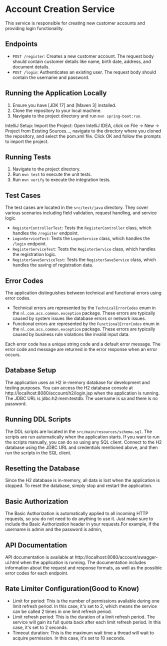 # Account Creation Service

This service is responsible for creating new customer accounts and providing login functionality.
## Endpoints

- `POST /register`: Creates a new customer account. The request body should contain customer details like name, birth date, address, and document details.
- `POST /login`: Authenticates an existing user. The request body should contain the username and password.

## Running the Application Locally

1. Ensure you have [JDK 17] and [Maven 3] installed.
2. Clone the repository to your local machine.
3. Navigate to the project directory and run `mvn spring-boot:run`.

IntelliJ Setup:
Import the Project: Open IntelliJ IDEA, click on File -> New -> Project from Existing Sources..., navigate to the directory where you cloned the repository, and select the pom.xml file. Click OK and follow the prompts to import the project.

## Running Tests

1. Navigate to the project directory.
2. Run `mvn test` to execute the unit tests.
3. Run `mvn verify` to execute the integration tests.

## Test Cases

The test cases are located in the `src/test/java` directory. They cover various scenarios including field validation, request handling, and service logic.

- `RegisterControllerTest`: Tests the `RegisterController` class, which handles the `/register` endpoint.
- `LogonServiceTest`: Tests the `LogonService` class, which handles the `/login` endpoint.
- `RegisterServiceTest`: Tests the `RegisterService` class, which handles the registration logic.
- `RegisterSaveServiceTest`: Tests the `RegisterSaveService` class, which handles the saving of registration data.


## Error Codes

The application distinguishes between technical and functional errors using error codes.

- Technical errors are represented by the `TechnicalErrorCodes` enum in the `nl.com.acs.common.exception` package. These errors are typically caused by system issues like database errors or network issues.
- Functional errors are represented by the `FunctionalErrorCodes` enum in the `nl.com.acs.common.exception` package. These errors are typically caused by business rule violations like invalid input data.

Each error code has a unique string code and a default error message. The error code and message are returned in the error response when an error occurs.

## Database Setup

The application uses an H2 in-memory database for development and testing purposes. You can access the H2 database console at http://localhost:8080/account/h2/login.jsp when the application is running. The JDBC URL is jdbc:h2:mem:testdb. The username is sa and there is no password.

## Running DDL Scripts

The DDL scripts are located in the `src/main/resources/schema.sql`.
The scripts are run automatically when the application starts. If you want to run the scripts manually, you can do so using any SQL client. Connect to the H2 database using the JDBC URL and credentials mentioned above, and then run the scripts in the SQL client.

## Resetting the Database

Since the H2 database is in-memory, all data is lost when the application is stopped. To reset the database, simply stop and restart the application.

##  Basic Authorization

The Basic Authorization is automatically applied to all incoming HTTP requests, so you do not need to do anything to use it. 
Just make sure to include the Basic Authorization header in your requests.For example, if the username is admin and the password is admin, 

## API Documentation

API documentation is available at http://localhost:8080/account/swagger-ui.html when the application is running. The documentation includes information about the request and response formats, as well as the possible error codes for each endpoint.


## Rate Limiter Configuration(Good to Know) 
- Limit for period: This is the number of permissions available during one limit refresh period. In this case, it's set to 2, which means the service can be called 2 times in one limit refresh period.  
- Limit refresh period: This is the duration of a limit refresh period. The service will gain its full quota back after each limit refresh period. In this case, it's set to 2 seconds.  
- Timeout duration: This is the maximum wait time a thread will wait to acquire permission. In this case, it's set to 10 seconds.  
